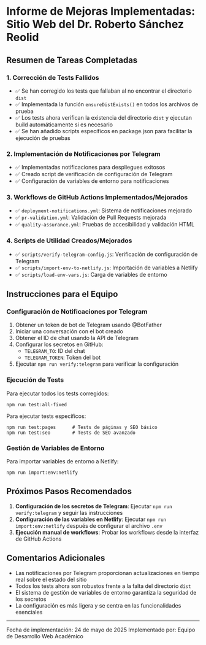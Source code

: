 # Informe de Mejoras Implementadas: Sitio Web del Dr. Roberto Sánchez Reolid

## Resumen de Tareas Completadas

### 1. Corrección de Tests Fallidos
- ✅ Se han corregido los tests que fallaban al no encontrar el directorio `dist`
- ✅ Implementada la función `ensureDistExists()` en todos los archivos de prueba
- ✅ Los tests ahora verifican la existencia del directorio `dist` y ejecutan build automáticamente si es necesario
- ✅ Se han añadido scripts específicos en package.json para facilitar la ejecución de pruebas

### 2. Implementación de Notificaciones por Telegram
- ✅ Implementadas notificaciones para despliegues exitosos
- ✅ Creado script de verificación de configuración de Telegram
- ✅ Configuración de variables de entorno para notificaciones

### 3. Workflows de GitHub Actions Implementados/Mejorados
- ✅ `deployment-notifications.yml`: Sistema de notificaciones mejorado
- ✅ `pr-validation.yml`: Validación de Pull Requests mejorada
- ✅ `quality-assurance.yml`: Pruebas de accesibilidad y validación HTML

### 4. Scripts de Utilidad Creados/Mejorados
- ✅ `scripts/verify-telegram-config.js`: Verificación de configuración de Telegram
- ✅ `scripts/import-env-to-netlify.js`: Importación de variables a Netlify
- ✅ `scripts/load-env-vars.js`: Carga de variables de entorno

## Instrucciones para el Equipo

### Configuración de Notificaciones por Telegram
1. Obtener un token de bot de Telegram usando @BotFather
2. Iniciar una conversación con el bot creado
3. Obtener el ID de chat usando la API de Telegram
4. Configurar los secretos en GitHub:
   - `TELEGRAM_TO`: ID del chat
   - `TELEGRAM_TOKEN`: Token del bot
5. Ejecutar `npm run verify:telegram` para verificar la configuración

### Ejecución de Tests
Para ejecutar todos los tests corregidos:
```
npm run test:all-fixed
```

Para ejecutar tests específicos:
```
npm run test:pages      # Tests de páginas y SEO básico
npm run test:seo        # Tests de SEO avanzado
```

### Gestión de Variables de Entorno
Para importar variables de entorno a Netlify:
```
npm run import:env:netlify
```

## Próximos Pasos Recomendados

1. **Configuración de los secretos de Telegram**: Ejecutar `npm run verify:telegram` y seguir las instrucciones
2. **Configuración de las variables en Netlify**: Ejecutar `npm run import:env:netlify` después de configurar el archivo `.env`
3. **Ejecución manual de workflows**: Probar los workflows desde la interfaz de GitHub Actions

## Comentarios Adicionales

- Las notificaciones por Telegram proporcionan actualizaciones en tiempo real sobre el estado del sitio
- Todos los tests ahora son robustos frente a la falta del directorio `dist`
- El sistema de gestión de variables de entorno garantiza la seguridad de los secretos
- La configuración es más ligera y se centra en las funcionalidades esenciales

---
Fecha de implementación: 24 de mayo de 2025
Implementado por: Equipo de Desarrollo Web Académico
